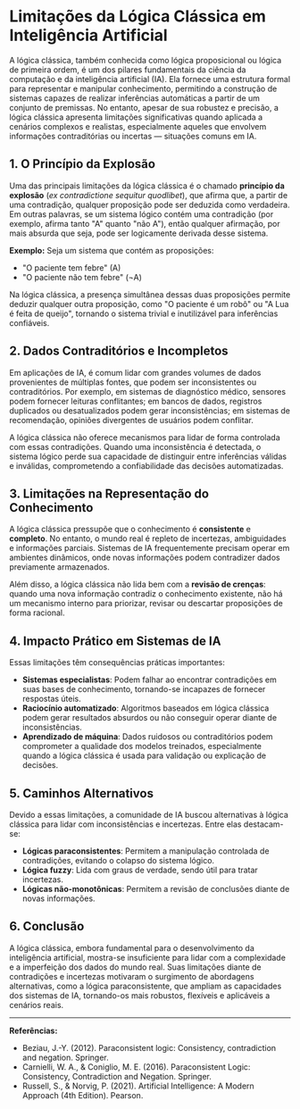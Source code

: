# Limitações da Lógica Clássica em Inteligência Artificial

A lógica clássica, também conhecida como lógica proposicional ou lógica de primeira ordem, é um dos pilares fundamentais da ciência da computação e da inteligência artificial (IA). Ela fornece uma estrutura formal para representar e manipular conhecimento, permitindo a construção de sistemas capazes de realizar inferências automáticas a partir de um conjunto de premissas. No entanto, apesar de sua robustez e precisão, a lógica clássica apresenta limitações significativas quando aplicada a cenários complexos e realistas, especialmente aqueles que envolvem informações contraditórias ou incertas — situações comuns em IA.

## 1. O Princípio da Explosão

Uma das principais limitações da lógica clássica é o chamado **princípio da explosão** (*ex contradictione sequitur quodlibet*), que afirma que, a partir de uma contradição, qualquer proposição pode ser deduzida como verdadeira. Em outras palavras, se um sistema lógico contém uma contradição (por exemplo, afirma tanto "A" quanto "não A"), então qualquer afirmação, por mais absurda que seja, pode ser logicamente derivada desse sistema.

**Exemplo:**
Seja um sistema que contém as proposições:
- "O paciente tem febre" (A)
- "O paciente não tem febre" (¬A)

Na lógica clássica, a presença simultânea dessas duas proposições permite deduzir qualquer outra proposição, como "O paciente é um robô" ou "A Lua é feita de queijo", tornando o sistema trivial e inutilizável para inferências confiáveis.

## 2. Dados Contraditórios e Incompletos

Em aplicações de IA, é comum lidar com grandes volumes de dados provenientes de múltiplas fontes, que podem ser inconsistentes ou contraditórios. Por exemplo, em sistemas de diagnóstico médico, sensores podem fornecer leituras conflitantes; em bancos de dados, registros duplicados ou desatualizados podem gerar inconsistências; em sistemas de recomendação, opiniões divergentes de usuários podem conflitar.

A lógica clássica não oferece mecanismos para lidar de forma controlada com essas contradições. Quando uma inconsistência é detectada, o sistema lógico perde sua capacidade de distinguir entre inferências válidas e inválidas, comprometendo a confiabilidade das decisões automatizadas.

## 3. Limitações na Representação do Conhecimento

A lógica clássica pressupõe que o conhecimento é **consistente** e **completo**. No entanto, o mundo real é repleto de incertezas, ambiguidades e informações parciais. Sistemas de IA frequentemente precisam operar em ambientes dinâmicos, onde novas informações podem contradizer dados previamente armazenados.

Além disso, a lógica clássica não lida bem com a **revisão de crenças**: quando uma nova informação contradiz o conhecimento existente, não há um mecanismo interno para priorizar, revisar ou descartar proposições de forma racional.

## 4. Impacto Prático em Sistemas de IA

Essas limitações têm consequências práticas importantes:

- **Sistemas especialistas**: Podem falhar ao encontrar contradições em suas bases de conhecimento, tornando-se incapazes de fornecer respostas úteis.
- **Raciocínio automatizado**: Algoritmos baseados em lógica clássica podem gerar resultados absurdos ou não conseguir operar diante de inconsistências.
- **Aprendizado de máquina**: Dados ruidosos ou contraditórios podem comprometer a qualidade dos modelos treinados, especialmente quando a lógica clássica é usada para validação ou explicação de decisões.

## 5. Caminhos Alternativos

Devido a essas limitações, a comunidade de IA buscou alternativas à lógica clássica para lidar com inconsistências e incertezas. Entre elas destacam-se:

- **Lógicas paraconsistentes**: Permitem a manipulação controlada de contradições, evitando o colapso do sistema lógico.
- **Lógica fuzzy**: Lida com graus de verdade, sendo útil para tratar incertezas.
- **Lógicas não-monotônicas**: Permitem a revisão de conclusões diante de novas informações.

## 6. Conclusão

A lógica clássica, embora fundamental para o desenvolvimento da inteligência artificial, mostra-se insuficiente para lidar com a complexidade e a imperfeição dos dados do mundo real. Suas limitações diante de contradições e incertezas motivaram o surgimento de abordagens alternativas, como a lógica paraconsistente, que ampliam as capacidades dos sistemas de IA, tornando-os mais robustos, flexíveis e aplicáveis a cenários reais.

___

**Referências:**
- Beziau, J.-Y. (2012). Paraconsistent logic: Consistency, contradiction and negation. Springer.
- Carnielli, W. A., & Coniglio, M. E. (2016). Paraconsistent Logic: Consistency, Contradiction and Negation. Springer.
- Russell, S., & Norvig, P. (2021). Artificial Intelligence: A Modern Approach (4th Edition). Pearson.
